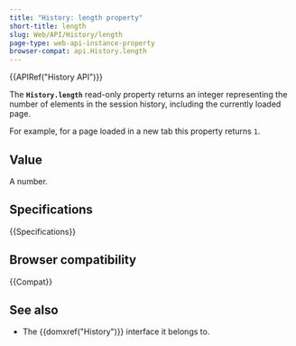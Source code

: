 ```yaml
---
title: "History: length property"
short-title: length
slug: Web/API/History/length
page-type: web-api-instance-property
browser-compat: api.History.length
---
```


{{APIRef("History API")}}

The **`History.length`** read-only
property returns an integer representing the number of elements in the session
history, including the currently loaded page.

For example, for a page loaded in a new tab this property returns `1`.

## Value

A number.

## Specifications

{{Specifications}}

## Browser compatibility

{{Compat}}

## See also

- The {{domxref("History")}} interface it belongs to.
